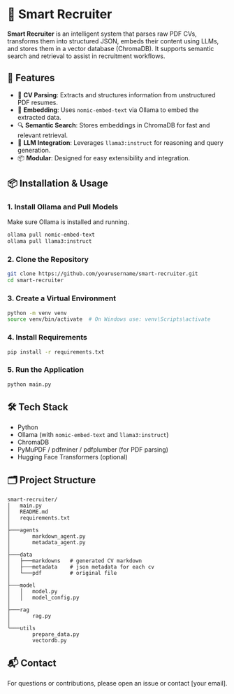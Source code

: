 # 🧠 Smart Recruiter

**Smart Recruiter** is an intelligent system that parses raw PDF CVs, transforms them into structured JSON, embeds their content using LLMs, and stores them in a vector database (ChromaDB). It supports semantic search and retrieval to assist in recruitment workflows.

## 🚀 Features

* 📄 **CV Parsing**: Extracts and structures information from unstructured PDF resumes.
* 🧠 **Embedding**: Uses `nomic-embed-text` via Ollama to embed the extracted data.
* 🔍 **Semantic Search**: Stores embeddings in ChromaDB for fast and relevant retrieval.
* 🤖 **LLM Integration**: Leverages `llama3:instruct` for reasoning and query generation.
* 📦 **Modular**: Designed for easy extensibility and integration.

## 📦 Installation & Usage

### 1. Install Ollama and Pull Models

Make sure Ollama is installed and running.

```bash
ollama pull nomic-embed-text
ollama pull llama3:instruct
```

### 2. Clone the Repository

```bash
git clone https://github.com/yourusername/smart-recruiter.git
cd smart-recruiter
```

### 3. Create a Virtual Environment

```bash
python -m venv venv
source venv/bin/activate  # On Windows use: venv\Scripts\activate
```

### 4. Install Requirements

```bash
pip install -r requirements.txt
```

### 5. Run the Application

```bash
python main.py
```

## 🛠️ Tech Stack

* Python
* Ollama (with `nomic-embed-text` and `llama3:instruct`)
* ChromaDB
* PyMuPDF / pdfminer / pdfplumber (for PDF parsing)
* Hugging Face Transformers (optional)

## 🗂️ Project Structure

```
smart-recruiter/
│   main.py
│   README.md
│   requirements.txt
│
├───agents
│       markdown_agent.py
│       metadata_agent.py
│
├───data
│   ├───markdowns   # generated CV markdown
│   ├───metadata    # json metadata for each cv
│   └───pdf         # original file
│
├───model
│   │   model.py
│   │   model_config.py
│
├───rag
│       rag.py
│
└───utils
        prepare_data.py
        vectordb.py
```

## 📬 Contact

For questions or contributions, please open an issue or contact [your email].